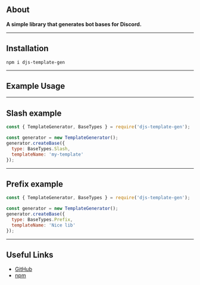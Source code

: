 ## **About**
**A simple library that generates bot bases for Discord.**

---

## **Installation**

```sh-session
npm i djs-template-gen
```

---

## **Example Usage**

---

## **Slash example**

```js
const { TemplateGenerator, BaseTypes } = require('djs-template-gen');

const generator = new TemplateGenerator();
generator.createBase({
  type: BaseTypes.Slash,
  templateName: 'my-template'
});
```

---

## **Prefix example**

```js
const { TemplateGenerator, BaseTypes } = require('djs-template-gen');

const generator = new TemplateGenerator();
generator.createBase({
  type: BaseTypes.Prefix,
  templateName: 'Nice lib'
});
```

---

## **Useful Links**

- [GitHub](https://github.com/Gandalf51/djs-template-gen)
- [npm](https://www.npmjs.com/package/djs-template-gen)